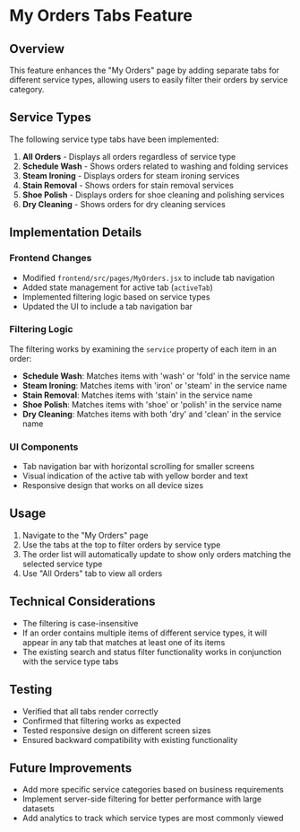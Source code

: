 # My Orders Tabs Feature

## Overview
This feature enhances the "My Orders" page by adding separate tabs for different service types, allowing users to easily filter their orders by service category.

## Service Types
The following service type tabs have been implemented:
1. **All Orders** - Displays all orders regardless of service type
2. **Schedule Wash** - Shows orders related to washing and folding services
3. **Steam Ironing** - Displays orders for steam ironing services
4. **Stain Removal** - Shows orders for stain removal services
5. **Shoe Polish** - Displays orders for shoe cleaning and polishing services
6. **Dry Cleaning** - Shows orders for dry cleaning services

## Implementation Details

### Frontend Changes
- Modified `frontend/src/pages/MyOrders.jsx` to include tab navigation
- Added state management for active tab (`activeTab`)
- Implemented filtering logic based on service types
- Updated the UI to include a tab navigation bar

### Filtering Logic
The filtering works by examining the `service` property of each item in an order:
- **Schedule Wash**: Matches items with 'wash' or 'fold' in the service name
- **Steam Ironing**: Matches items with 'iron' or 'steam' in the service name
- **Stain Removal**: Matches items with 'stain' in the service name
- **Shoe Polish**: Matches items with 'shoe' or 'polish' in the service name
- **Dry Cleaning**: Matches items with both 'dry' and 'clean' in the service name

### UI Components
- Tab navigation bar with horizontal scrolling for smaller screens
- Visual indication of the active tab with yellow border and text
- Responsive design that works on all device sizes

## Usage
1. Navigate to the "My Orders" page
2. Use the tabs at the top to filter orders by service type
3. The order list will automatically update to show only orders matching the selected service type
4. Use "All Orders" tab to view all orders

## Technical Considerations
- The filtering is case-insensitive
- If an order contains multiple items of different service types, it will appear in any tab that matches at least one of its items
- The existing search and status filter functionality works in conjunction with the service type tabs

## Testing
- Verified that all tabs render correctly
- Confirmed that filtering works as expected
- Tested responsive design on different screen sizes
- Ensured backward compatibility with existing functionality

## Future Improvements
- Add more specific service categories based on business requirements
- Implement server-side filtering for better performance with large datasets
- Add analytics to track which service types are most commonly viewed